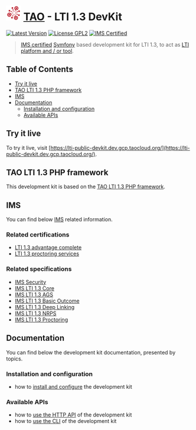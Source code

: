 # <img src="doc/images/logo/logo.png" width="40" height="40"> [TAO](https://www.taotesting.com/) - LTI 1.3 DevKit

[![Latest Version](https://img.shields.io/github/tag/oat-sa/demo-lti1p3.svg?style=flat&label=release)](https://github.com/oat-sa/demo-lti1p3/tags)
[![License GPL2](http://img.shields.io/badge/licence-GPL%202.0-blue.svg)](http://www.gnu.org/licenses/gpl-2.0.html)
[![IMS Certified](https://img.shields.io/badge/IMS-certified-brightgreen)](https://site.imsglobal.org/certifications/open-assessment-technologies-sa/tao-lti-13-devkit)

> [IMS certified](https://site.imsglobal.org/certifications/open-assessment-technologies-sa/tao-lti-13-devkit) [Symfony](https://symfony.com/) based development kit for LTI 1.3, to act as [LTI platform and / or tool](http://www.imsglobal.org/spec/lti/v1p3/#platforms-and-tools-0).

## Table of Contents

- [Try it live](#try-it-live)
- [TAO LTI 1.3 PHP framework](#tao-lti-13-php-framework)
- [IMS](#ims)
- [Documentation](#documentation)
    - [Installation and configuration](#installation-and-configuration)
    - [Available APIs](#available-apis)

## Try it live
 
To try it live, visit [https://lti-public-devkit.dev.gcp.taocloud.org/](https://lti-public-devkit.dev.gcp.taocloud.org/).

## TAO LTI 1.3 PHP framework

This development kit is based on the [TAO LTI 1.3 PHP framework](https://oat-sa.github.io/doc-lti1p3/).

## IMS

You can find below [IMS](https://www.imsglobal.org/) related information.

### Related certifications

- [LTI 1.3 advantage complete](https://site.imsglobal.org/certifications/open-assessment-technologies-sa/tao-lti-13-devkit)
- [LTI 1.3 proctoring services](https://site.imsglobal.org/certifications/open-assessment-technologies-sa/tao-lti-13-devkit)

### Related specifications

- [IMS Security](https://www.imsglobal.org/spec/security/v1p0)
- [IMS LTI 1.3 Core](http://www.imsglobal.org/spec/lti/v1p3)
- [IMS LTI 1.3 AGS](https://www.imsglobal.org/spec/lti-ags/v2p0)
- [IMS LTI 1.3 Basic Outcome](https://www.imsglobal.org/spec/lti-bo/v1p1)
- [IMS LTI 1.3 Deep Linking](https://www.imsglobal.org/spec/lti-dl/v2p0)
- [IMS LTI 1.3 NRPS](https://www.imsglobal.org/spec/lti-nrps/v2p0)
- [IMS LTI 1.3 Proctoring](https://www.imsglobal.org/spec/proctoring/v1p0)

## Documentation

You can find below the development kit documentation, presented by topics.

### Installation and configuration

- how to [install and configure](doc/installation.md) the development kit

### Available APIs

- how to [use the HTTP API](doc/api.md) of the development kit
- how to [use the CLI](doc/cli.md) of the development kit
